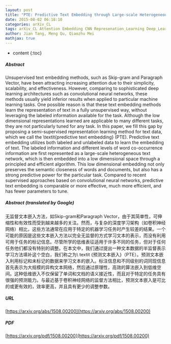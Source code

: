 ```yaml
---
layout: post
title: "PTE: Predictive Text Embedding through Large-scale Heterogeneous Text Networks"
date: 2015-08-02 06:18:10
categories: arXiv_CL
tags: arXiv_CL Attention Embedding CNN Represenation_Learning Deep_Learning
author: Jian Tang, Meng Qu, Qiaozhu Mei
mathjax: true
---
```


* content
{:toc}

##### Abstract
Unsupervised text embedding methods, such as Skip-gram and Paragraph Vector, have been attracting increasing attention due to their simplicity, scalability, and effectiveness. However, comparing to sophisticated deep learning architectures such as convolutional neural networks, these methods usually yield inferior results when applied to particular machine learning tasks. One possible reason is that these text embedding methods learn the representation of text in a fully unsupervised way, without leveraging the labeled information available for the task. Although the low dimensional representations learned are applicable to many different tasks, they are not particularly tuned for any task. In this paper, we fill this gap by proposing a semi-supervised representation learning method for text data, which we call the \textit{predictive text embedding} (PTE). Predictive text embedding utilizes both labeled and unlabeled data to learn the embedding of text. The labeled information and different levels of word co-occurrence information are first represented as a large-scale heterogeneous text network, which is then embedded into a low dimensional space through a principled and efficient algorithm. This low dimensional embedding not only preserves the semantic closeness of words and documents, but also has a strong predictive power for the particular task. Compared to recent supervised approaches based on convolutional neural networks, predictive text embedding is comparable or more effective, much more efficient, and has fewer parameters to tune.

##### Abstract (translated by Google)
无监督文本嵌入方法，如Skip-gram和Paragraph Vector，由于其简单性，可伸缩性和有效性而受到越来越多的关注。然而，与复杂的深度学习架构（如卷积神经网络）相比，这些方法通常在应用于特定的机器学习任务时产生较差的结果。一个可能的原因是这些文本嵌入方法以完全无监督的方式学习文本的表示，而没有利用可用于任务的标记信息。尽管所学的低维表征适用于许多不同的任务，但对于任何任务他们都没有特别的调整。在本文中，我们通过提出一种文本数据的半监督表示学习方法填补这个空白，我们称之为\ textit {预测文本嵌入}（PTE）。预测文本嵌入利用标记和未标记的数据来学习文本的嵌入。标注信息和不同级别的词同现信息首先表示为大规模的异构文本网络，然后通过原理性，高效的算法嵌入到低维空间。这种低维嵌入不仅保留了单词和文档的语义接近性，而且对于特定的任务具有很强的预测能力。与最近基于卷积神经网络的监督方法相比，预测文本嵌入是可比的或更有效的，效率更高，并且具有更少的调整参数。

##### URL
[https://arxiv.org/abs/1508.00200](https://arxiv.org/abs/1508.00200)

##### PDF
[https://arxiv.org/pdf/1508.00200](https://arxiv.org/pdf/1508.00200)

